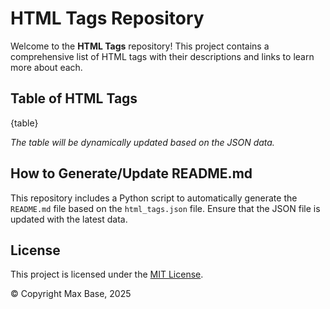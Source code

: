 # HTML Tags Repository

Welcome to the **HTML Tags** repository! This project contains a comprehensive list of HTML tags with their descriptions and links to learn more about each.

## Table of HTML Tags

{table}

*The table will be dynamically updated based on the JSON data.*

## How to Generate/Update README.md

This repository includes a Python script to automatically generate the `README.md` file based on the `html_tags.json` file. Ensure that the JSON file is updated with the latest data.

## License

This project is licensed under the [MIT License](LICENSE).

&copy; Copyright Max Base, 2025
